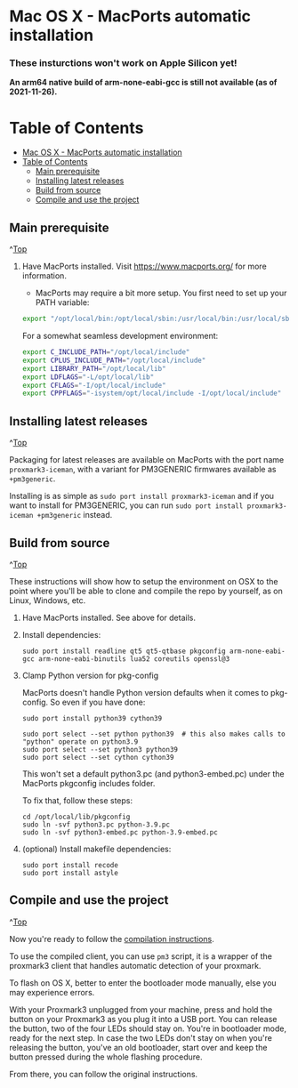 
<a id="Top"></a>

# Mac OS X - MacPorts automatic installation
<b><h3>These insturctions won't work on Apple Silicon yet!</h3> An arm64 native build of arm-none-eabi-gcc is still not available (as of 2021-11-26).</b>

# Table of Contents
- [Mac OS X - MacPorts automatic installation](#mac-os-x---macports-automatic-installation)
- [Table of Contents](#table-of-contents)
  - [Main prerequisite](#main-prerequisite)
  - [Installing latest releases](#installing-latest-releases)
  - [Build from source](#build-from-source)
  - [Compile and use the project](#compile-and-use-the-project)




## Main prerequisite
^[Top](#top)

1. Have MacPorts installed. Visit https://www.macports.org/ for more information.

    * MacPorts may require a bit more setup. You first need to set up your PATH variable:

    ```bash
    export "/opt/local/bin:/opt/local/sbin:/usr/local/bin:/usr/local/sbin:$PATH"
    ```

   For a somewhat seamless development environment:

    ```bash
    export C_INCLUDE_PATH="/opt/local/include"
    export CPLUS_INCLUDE_PATH="/opt/local/include"
    export LIBRARY_PATH="/opt/local/lib"
    export LDFLAGS="-L/opt/local/lib"
    export CFLAGS="-I/opt/local/include"
    export CPPFLAGS="-isystem/opt/local/include -I/opt/local/include"
    ```

## Installing latest releases
^[Top](#top)

Packaging for latest releases are available on MacPorts with the port name `proxmark3-iceman`, with a variant for PM3GENERIC firmwares available as `+pm3generic`.

Installing is as simple as `sudo port install proxmark3-iceman` and if you want to install for PM3GENERIC, you can run `sudo port install proxmark3-iceman +pm3generic` instead.

## Build from source
^[Top](#top)

These instructions will show how to setup the environment on OSX to the point where you'll be able to clone and compile the repo by yourself, as on Linux, Windows, etc.

1. Have MacPorts installed. See above for details.

2. Install dependencies:

    ```
    sudo port install readline qt5 qt5-qtbase pkgconfig arm-none-eabi-gcc arm-none-eabi-binutils lua52 coreutils openssl@3
    ```

3. Clamp Python version for pkg-config

    MacPorts doesn't handle Python version defaults when it comes to pkg-config. So even if you have done:

    ```
    sudo port install python39 cython39

    sudo port select --set python python39  # this also makes calls to "python" operate on python3.9
    sudo port select --set python3 python39
    sudo port select --set cython cython39 
    ```

    This won't set a default python3.pc (and python3-embed.pc) under the MacPorts pkgconfig includes folder.

    To fix that, follow these steps:

    ```
    cd /opt/local/lib/pkgconfig
    sudo ln -svf python3.pc python-3.9.pc
    sudo ln -svf python3-embed.pc python-3.9-embed.pc
    ```

4. (optional) Install makefile dependencies:

    ```
    sudo port install recode
    sudo port install astyle
    ```


## Compile and use the project
^[Top](#top)

Now you're ready to follow the [compilation instructions](/doc/md/Use_of_Proxmark/0_Compilation-Instructions.md).

To use the compiled client, you can use `pm3` script, it is a wrapper of the proxmark3 client that handles automatic detection of your proxmark.

To flash on OS X, better to enter the bootloader mode manually, else you may experience errors.

With your Proxmark3 unplugged from your machine, press and hold the button on your Proxmark3 as you plug it into a USB port. You can release the button, two of the four LEDs should stay on. You're in bootloader mode, ready for the next step. In case the two LEDs don't stay on when you're releasing the button, you've an old bootloader, start over and keep the button pressed during the whole flashing procedure.

From there, you can follow the original instructions.
